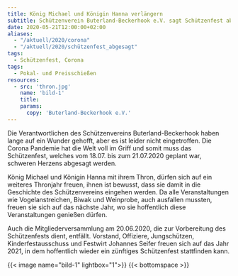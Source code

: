 ```yaml
---
title: König Michael und Königin Hanna verlängern 
subtitle: Schützenverein Buterland-Beckerhook e.V. sagt Schützenfest ab
date: 2020-05-21T12:00:00+02:00
aliases:
  - "/aktuell/2020/corona"
  - "/aktuell/2020/schützenfest_abgesagt"
tags:
  - Schützenfest, Corona
tags:
  - Pokal- und Preisschießen
resources:
  - src: 'thron.jpg'
    name: 'bild-1'
    title:
    params:
      copy: 'Buterland-Beckerhook e.V.'
---
```



Die Verantwortlichen des Schützenvereins Buterland-Beckerhook haben lange
auf ein Wunder gehofft, aber es ist leider nicht eingetroffen. 
Die Corona Pandemie hat die Welt voll im Griff und somit muss das
Schützenfest, welches vom 18.07. bis zum 21.07.2020 geplant war, schweren Herzens abgesagt werden. <!--more--> 

König Michael und Königin Hanna mit ihrem Thron, dürfen sich auf ein weiteres Thronjahr freuen, 
ihnen ist bewusst, dass sie damit in die Geschichte des Schützenvereins eingehen werden.
Da alle Veranstaltungen wie Vogelanstreichen, Biwak und Weinprobe, auch ausfallen mussten,
freuen sie sich auf das nächste Jahr, wo sie hoffentlich diese Veranstaltungen genießen dürfen.  

Auch die Mitgliederversammlung am 20.06.2020, die zur Vorbereitung des Schützenfests dient, entfällt.
Vorstand, Offiziere, Jungschützen, Kinderfestausschuss und Festwirt Johannes Seifer 
freuen sich auf das Jahr 2021, in dem hoffentlich wieder ein zünftiges Schützenfest stattfinden kann.

{{< image name="bild-1" lightbox="1">}}
{{< bottomspace >}}
